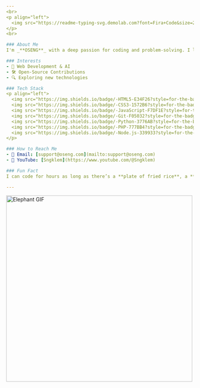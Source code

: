 ```yaml
---
<br>
<p align="left">
  <img src="https://readme-typing-svg.demolab.com?font=Fira+Code&size=22&pause=1000&color=F7B801&center=true&vCenter=true&width=500&lines=Aspiring+Software+Engineer!;Web+Development+%26+AI+Enthusiast!;Open-Source+Contributor!;Always+Learning!🚀" alt="Typing SVG"/>
</p>
<br>

### About Me
I'm _**OSENG**_ with a deep passion for coding and problem-solving. I love exploring new technologies and building innovative projects!

### Interests
- 🚀 Web Development & AI
- 🛠 Open-Source Contributions
- 🔍 Exploring new technologies

### Tech Stack
<p align="left">
  <img src="https://img.shields.io/badge/-HTML5-E34F26?style=for-the-badge&logo=html5&logoColor=white"/>
  <img src="https://img.shields.io/badge/-CSS3-1572B6?style=for-the-badge&logo=css3"/>
  <img src="https://img.shields.io/badge/-JavaScript-F7DF1E?style=for-the-badge&logo=javascript&logoColor=black"/>
  <img src="https://img.shields.io/badge/-Git-F05032?style=for-the-badge&logo=git&logoColor=white"/><br>
  <img src="https://img.shields.io/badge/-Python-3776AB?style=for-the-badge&logo=python&logoColor=white"/>
  <img src="https://img.shields.io/badge/-PHP-777BB4?style=for-the-badge&logo=php&logoColor=white"/>
  <img src="https://img.shields.io/badge/-Node.js-339933?style=for-the-badge&logo=node.js&logoColor=white"/>
</p>

### How to Reach Me
- 📩 Email: [support@oseng.com](mailto:support@oseng.com)
- 🎥 YouTube: [Sngklem](https://www.youtube.com/@Sngklem)

### Fun Fact
I can code for hours as long as there’s a **plate of fried rice**, a **hot cup of coffee**, and a **cigarette** to spark my creativity! ☕🚬

---
```


<p align="left">
  <img src="https://media3.giphy.com/media/v1.Y2lkPTc5MGI3NjExeWFmc2ZuMjlqbTI2d2JlYWt0dmlnd3ZzbGhzbGNqajh3b2tnbGljNCZlcD12MV9pbnRlcm5hbF9naWZfYnlfaWQmY3Q9Zw/Dh5q0sShxgp13DwrvG/giphy.gif" width="500" alt="Elephant GIF"/>
</p>

